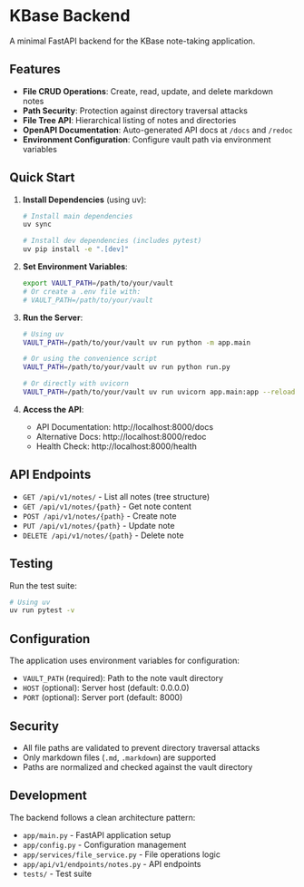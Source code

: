 # KBase Backend

A minimal FastAPI backend for the KBase note-taking application.

## Features

- **File CRUD Operations**: Create, read, update, and delete markdown notes
- **Path Security**: Protection against directory traversal attacks
- **File Tree API**: Hierarchical listing of notes and directories
- **OpenAPI Documentation**: Auto-generated API docs at `/docs` and `/redoc`
- **Environment Configuration**: Configure vault path via environment variables

## Quick Start

1. **Install Dependencies** (using uv):
   ```bash
   # Install main dependencies
   uv sync
   
   # Install dev dependencies (includes pytest)
   uv pip install -e ".[dev]"
   ```

2. **Set Environment Variables**:
   ```bash
   export VAULT_PATH=/path/to/your/vault
   # Or create a .env file with:
   # VAULT_PATH=/path/to/your/vault
   ```

3. **Run the Server**:
   ```bash
   # Using uv
   VAULT_PATH=/path/to/your/vault uv run python -m app.main
   
   # Or using the convenience script
   VAULT_PATH=/path/to/your/vault uv run python run.py
   
   # Or directly with uvicorn
   VAULT_PATH=/path/to/your/vault uv run uvicorn app.main:app --reload
   ```

4. **Access the API**:
   - API Documentation: http://localhost:8000/docs
   - Alternative Docs: http://localhost:8000/redoc
   - Health Check: http://localhost:8000/health

## API Endpoints

- `GET /api/v1/notes/` - List all notes (tree structure)
- `GET /api/v1/notes/{path}` - Get note content
- `POST /api/v1/notes/{path}` - Create note
- `PUT /api/v1/notes/{path}` - Update note
- `DELETE /api/v1/notes/{path}` - Delete note

## Testing

Run the test suite:

```bash
# Using uv
uv run pytest -v
```

## Configuration

The application uses environment variables for configuration:

- `VAULT_PATH` (required): Path to the note vault directory
- `HOST` (optional): Server host (default: 0.0.0.0)
- `PORT` (optional): Server port (default: 8000)

## Security

- All file paths are validated to prevent directory traversal attacks
- Only markdown files (`.md`, `.markdown`) are supported
- Paths are normalized and checked against the vault directory

## Development

The backend follows a clean architecture pattern:

- `app/main.py` - FastAPI application setup
- `app/config.py` - Configuration management
- `app/services/file_service.py` - File operations logic
- `app/api/v1/endpoints/notes.py` - API endpoints
- `tests/` - Test suite
